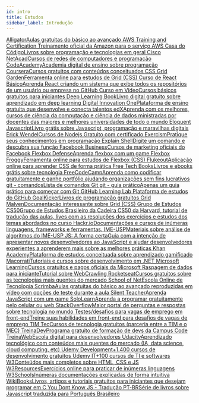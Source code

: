 ```yaml
---
id: intro
title: Estudos
sidebar_label: Introdução
---
```

<a class="link-block" href="http://alligator.io" target="_blank">
  <i class="fas fa-link"></i>
  <span>Alligator</span>Aulas gratuitas do básico ao avançado
</a>

<a class="link-block" href="https://aws.amazon.com/pt/training/" target="_blank">
  <i class="fas fa-link"></i>
  <span>AWS Training and Certification</span>
  Treinamento oficial da Amazon para o serviço AWS
</a>

<a class="link-block" href="https://www.casadocodigo.com.br/"  target="_blank">
  <i class="fas fa-link"></i>
  <span>Casa do Código</span>Livros sobre programação e tecnologias em geral
</a>

<a class="link-block" href="https://www.netacad.com/pt-br" target="_blank">
  <i class="fas fa-link"></i>
  <span>Cisco NetAcad</span>Cursos de redes de computadores e programação
</a>

<a class="link-block" href="https://www.codecademy.com/" target="_blank">
  <i class="fas fa-link"></i>
  <span>CodeAcademy</span>Academia digital de ensino sobre programação
</a>

<a class="link-block" href="https://www.coursera.org/" target="_blank">
  <i class="fas fa-link"></i>
  <span>Coursera</span>Cursos gratuitos com conteúdos conceituados
</a>

<a class="link-block" href="http://cssgridgarden.com/" target="_blank">
  <i class="fas fa-link"></i>
  <span>CSS Grid Garden</span>Ferramenta online para estudos de Grid (CSS)
</a>

<a class="link-block" href="https://github.com/diogocezar/dctb-react-course" target="_blank">
  <i class="fas fa-link"></i>
  <span>Curso de React Básico</span>Aprenda React criando um sistema que exibe todos os repositórios de um usuário ou empresa no GitHub
</a>

<a class="link-block" href="https://www.cursoemvideo.com/" target="_blank">
  <i class="fas fa-link"></i>
  <span>Curso em Vídeo</span>Cursos básicos gratuitos para iniciantes
</a>

<a class="link-block" href="http://deeplearningbook.com.br" target="_blank">
  <i class="fas fa-link"></i>
  <span>Deep Learning Book</span>Livro digital gratuito sobre aprendizado em deep learning
</a>

<a class="link-block" href="http://digitalinnovation.one/" target="_blank">
  <i class="fas fa-link"></i>
  <span>Digital Innovation One</span>Plataforma de ensino gratuita que desenvolve e conecta talentos
</a>

<a class="link-block" href="https://www.edx.org/" target="_blank">
  <i class="fas fa-link"></i>
  <span>edX</span>Aprenda com os melhores, cursos de ciência da computação e ciência de dados ministradas por docentes das maiores e melhores universidades de todo o mundo
</a>

<a class="link-block" href="https://braziljs.github.io/eloquente-javascript/" target="_blank">
  <i class="fas fa-link"></i>
  <span>Eloquent Javascript</span>Livro grátis sobre Javascript, programação e maravilhas digitais
</a>

<a class="link-block" href="https://cursos.erickwendel.com.br/" target="_blank">
  <i class="fas fa-link"></i>
  <span>Erick Wendel</span>Cursos de Nodejs Gratuito com certificado
</a>

<a class="link-block" href="https://exercism.io/" target="_blank">
  <i class="fas fa-link"></i>
  <span>Exercism</span>Pratique seus conhecimentos em programação
</a>

<a class="link-block" href="https://explainshell.com/" target="_blank">
  <i class="fas fa-link"></i>
  <span>Explain Shell</span>Digite um comando e descubra sua função
</a>

<a class="link-block" href="https://pt-br.facebook.com/business/learn/courses" target="_blank">
  <i class="fas fa-link"></i>
  <span>Facebook Business</span>Cursos de marketing oficiais do Facebook
</a>

<a class="link-block" href="http://www.flexboxdefense.com/" target="_blank">
  <i class="fas fa-link"></i>
  <span>Flexbox Defense</span>Aprenda flexbox com um game
</a>

<a class="link-block" href="http://flexboxfroggy.com/" target="_blank">
  <i class="fas fa-link"></i>
  <span>Flexbox Froggy</span>Ferramenta online para estudos de Flexbox (CSS)
</a>

<a class="link-block" href="http://flukeout.github.io/" target="_blank">
  <i class="fas fa-link"></i>
  <span>Flukeout</span>Aplicação online para aprender CSS de forma prática
</a>

<a class="link-block" href="https://www.freetechbooks.com" target="_blank">
  <i class="fas fa-link"></i>
  <span>Free Tech Books</span>Livros e ebooks grátis sobre tecnologia
</a>

<a class="link-block" href="https://www.freecodecamp.org/" target="_blank">
  <i class="fas fa-link"></i>
  <span>FreeCodeCamp</span>Aprenda como codificar gratuitamente e ganhe portfólio ajudando organizações sem fins lucrativos
</a>

<a class="link-block" href="https://rogerdudler.github.io/git-guide/index.pt_BR.html" target="_blank">
  <i class="fas fa-link"></i>
  <span>git - comandos</span>Lista de comandos Git
</a>

<a class="link-block" href="https://rogerdudler.github.io/git-guide/index.pt_BR.html" target="_blank">
  <i class="fas fa-link"></i>
  <span>git - guia prático</span>Apenas um guia prático para começar com Git
</a>

<a class="link-block" href="https://lab.github.com/courses"  target="_blank">
  <i class="fas fa-link"></i>
  <span>GitHub Learning Lab</span>     Plataforma de estudos do GitHub
</a>

<a class="link-block" href="https://goalkicker.com/" target="_blank">
  <i class="fas fa-link"></i>
  <span>GoalKicker</span>Livros de programação gratuitos
</a>

<a class="link-block" href="http://grid.malven.co/" target="_blank">
  <i class="fas fa-link"></i>
  <span>Grid Malven</span>Documentação interessante sobre Grid (CSS)
</a>

<a class="link-block" href="https://comunidade.codigopratodos.com/t/grupo-de-estudos-gratuito-cpt-harvard-cs50/218" target="_blank">
  <i class="fas fa-link"></i>
  <span>Grupo de Estudos CS50</span>Grupo de Estudos Brasileiro da Cadeira CS50 da Harvard, tutorial de tradução das aulas, lives com as resoluções dos exercícios e estudos dos temas abordados no curso
</a>

<a class="link-block" href="https://hackr.io/" target="_blank">
  <i class="fas fa-link"></i>
  <span>Hackr.io</span>Documentações e cursos de inúmeras linguagens, frameworks e ferramentas.
</a>

<a class="link-block" href="https://www.ime.usp.br/~pf/analise_de_algoritmos/index.html" target="_blank">
  <i class="fas fa-link"></i>
  <span>IME-USP</span>Materiais sobre análise de algoritmos do IME-USP
</a>

<a class="link-block" href="http://jstherightway.org/pt-br/" target="_blank">
  <i class="fas fa-link"></i>
  <span>JS: A forma certa</span>Guia com a intenção de apresentar novos desenvolvedores ao JavaScript e ajudar desenvolvedores experientes a aprenderem mais sobre as melhores práticas
</a>

<a class="link-block" href="https://pt.khanacademy.org/" target="_blank">
  <i class="fas fa-link"></i>
  <span>Khan Academy</span>Plataforma de estudos conceituada sobre aprendizado gamificado
</a>

<a class="link-block" href="http://www.macoratti.net/Default.aspx" target="_blank">
  <i class="fas fa-link"></i>
  <span>Macorrati</span>Tutoriais e cursos sobre desenvolvimento em .NET
</a>

<a class="link-block" href="https://www.microsoft.com/pt-br/learning" target="_blank">
  <i class="fas fa-link"></i>
  <span>Microsoft Learning</span>Cursos gratuitos e pagos oficiais da Microsoft
</a>

<a class="link-block" href="https://github.com/DwarfThief/Raspagem-de-dados-para-iniciantes" target="_blank">
  <i class="fas fa-link"></i>
  <span>Raspagem de dados para iniciante</span>Tutorial sobre WebCrawling
</a>

<a class="link-block" href="https://rocketseat.com.br/" target="_blank">
  <i class="fas fa-link"></i>
  <span>Rocketseat</span>Cursos gratuitos sobre as tecnologias mais quentes do mercado
</a>

<a class="link-block" href="https://www.schoolofnet.com/" target="_blank">
  <i class="fas fa-link"></i>
  <span>School of Net</span>Escola Online de Tecnologia
</a>

<a class="link-block" href="https://scrimba.com" target="_blank">
  <i class="fas fa-link"></i>
  <span>Scrimba</span>Aulas gratuitas do básico ao avançado reproduzidas em vídeo com opções de teste durante a aula
</a>

<a class="link-block" href="http://silentteacher.toxicode.fr/" target="_blank">
  <i class="fas fa-link"></i>
  <span>Silent Teacher</span>Aprenda JavaScript com um game
</a>

<a class="link-block" href="https://www.sololearn.com/" target="_blank">
  <i class="fas fa-link"></i>
  <span>SoloLearn</span>Aprenda a programar gratuitamente pelo celular ou web
</a>

<a class="link-block" href="https://pt.stackoverflow.com/" target="_blank">
  <i class="fas fa-link"></i>
  <span>StackOverflow</span>Maior portal de perguntas e respostas sobre tecnologia no mundo
</a>

<a class="link-block" href="https://github.com/felipefialho/frontend-challenges" target="_blank">
  <i class="fas fa-link"></i>
  <span>Testes/desafios para vagas de emprego em front-end</span>Treine suas habilidades em front-end para desafios de vagas de emprego
</a>

<a class="link-block" href="https://cursos.timtec.com.br/" target="_blank">
  <i class="fas fa-link"></i>
  <span>TIM Tec</span>Cursos de tecnologia gratuitos (parceria entre a TIM e o MEC)
</a>

<a class="link-block" href="https://www.treinadev.com.br/" target="_blank">
  <i class="fas fa-link"></i>
  <span>TreinaDev</span>Programa gratuito de formação de devs da Campus Code
</a>

<a class="link-block" href="https://www.treinaweb.com.br/" target="_blank">
  <i class="fas fa-link"></i>
  <span>TreinaWeb</span>Escola digital para desenvolvedores
</a>

<a class="link-block" href="https://www.udacity.com/" target="_blank">
  <i class="fas fa-link"></i>
<span>Udacity</span>Aprendizado tecnológico com conteúdos mais quentes do mercado (IA, data science, cloud computing, etc)
</a>

<a class="link-block" href="https://www.udemy.com/courses/development/?price=price-free&sort=popularity" target="_blank">
  <i class="fas fa-link"></i>
  <span>Udemy Development</span>+1.400 cursos de desenvolvimento gratuitos
</a>

<a class="link-block" href="https://www.udemy.com/courses/it-and-software/?price=price-free&lang=pt&sort=popularity" target="_blank">
  <i class="fas fa-link"></i>
  <span>Udemy IT</span>+100 cursos de TI e softwares
</a>

<a class="link-block" href="https://www.w3schools.com/" target="_blank">
  <i class="fas fa-link"></i>
  <span>W3</span>Conteúdos mais completos sobre HTML, CSS e JS
</a>

<a class="link-block" href="https://w3resource.com" target="_blank">
  <i class="fas fa-link"></i>
  <span>W3Resources</span>Exercícios online para praticar de inúmeras linguagens
</a>

<a class="link-block" href="https://www.w3schools.com" target="_blank">
  <i class="fas fa-link"></i>
  <span>W3Schools</span>Inúmeras documentações explicadas de forma intuitiva
</a>

<a class="link-block" href="https://pt.wikibooks.org/wiki/Programar_em_C" target="_blank">
  <i class="fas fa-link"></i>
  <span>WikiBooks</span>Livros, artigos e tutoriais gratuitos para iniciantes que desejam programar em C
</a>

<a class="link-block" href="https://github.com/cezaraugusto/You-Dont-Know-JS/" target="_blank">
  <i class="fas fa-link"></i>
  <span>You Dont Know JS - Tradução PT-BR</span>Série de livros sobre Javascript traduzida para Português Brasileiro
</a>

<!--
<a class="link-block" href="" target="_blank">
  <i class="fas fa-link"></i>
  <span></span>
</a>
 -->
